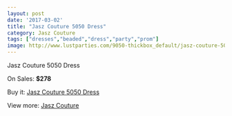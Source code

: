 ```yaml
---
layout: post
date: '2017-03-02'
title: "Jasz Couture 5050 Dress"
category: Jasz Couture
tags: ["dresses","beaded","dress","party","prom"]
image: http://www.lustparties.com/9050-thickbox_default/jasz-couture-5050-dress.jpg
---
```

Jasz Couture 5050 Dress

On Sales: **$278**
<a href="https://www.lustparties.com/en/jasz-couture/3147-jasz-couture-5050-dress.html"><amp-img layout="responsive" width="600" height="600" src="//www.lustparties.com/9050-thickbox_default/jasz-couture-5050-dress.jpg" alt="Jasz Couture 5050 Dress 0" /></a>
<a href="https://www.lustparties.com/en/jasz-couture/3147-jasz-couture-5050-dress.html"><amp-img layout="responsive" width="600" height="600" src="//www.lustparties.com/9051-thickbox_default/jasz-couture-5050-dress.jpg" alt="Jasz Couture 5050 Dress 1" /></a>

Buy it: [Jasz Couture 5050 Dress](https://www.lustparties.com/en/jasz-couture/3147-jasz-couture-5050-dress.html "Jasz Couture 5050 Dress")

View more: [Jasz Couture](https://www.lustparties.com/en/9-jasz-couture "Jasz Couture")